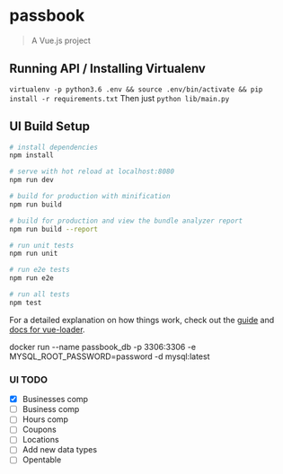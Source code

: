 # passbook

> A Vue.js project

## Running API / Installing Virtualenv

`virtualenv -p python3.6 .env && source .env/bin/activate && pip install -r requirements.txt`
Then just `python lib/main.py`

## UI Build Setup

``` bash
# install dependencies
npm install

# serve with hot reload at localhost:8080
npm run dev

# build for production with minification
npm run build

# build for production and view the bundle analyzer report
npm run build --report

# run unit tests
npm run unit

# run e2e tests
npm run e2e

# run all tests
npm test
```

For a detailed explanation on how things work, check out the [guide](http://vuejs-templates.github.io/webpack/) and [docs for vue-loader](http://vuejs.github.io/vue-loader).


docker run --name passbook_db -p 3306:3306 -e MYSQL_ROOT_PASSWORD=password -d mysql:latest

### UI TODO
- [x] Businesses comp
- [ ] Business comp
- [ ] Hours comp
- [ ] Coupons
- [ ] Locations
- [ ] Add new data types
- [ ] Opentable
